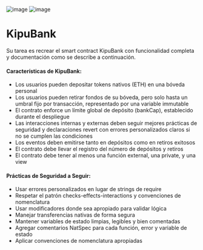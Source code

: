 ![image](https://img.shields.io/badge/Solidity-e6e6e6?style=for-the-badge&logo=solidity&logoColor=black)
![image](https://img.shields.io/badge/Ethereum-3C3C3D?style=for-the-badge&logo=Ethereum&logoColor=white)

# KipuBank

Su tarea es recrear el smart contract KipuBank con funcionalidad completa y documentación como se describe a continuación.


#### Características de KipuBank:

- Los usuarios pueden depositar tokens nativos (ETH) en una bóveda personal
- Los usuarios pueden retirar fondos de su bóveda, pero solo hasta un umbral fijo por transacción, representado por una variable immutable
- El contrato enforce un límite global de depósito (bankCap), establecido durante el despliegue
- Las interacciones internas y externas deben seguir mejores prácticas de seguridad y declaraciones revert con errores personalizados claros si no se cumplen las condiciones
- Los eventos deben emitirse tanto en depósitos como en retiros exitosos
- El contrato debe llevar el registro del número de depósitos y retiros
- El contrato debe tener al menos una función external, una private, y una view

#### Prácticas de Seguridad a Seguir:

- Usar errores personalizados en lugar de strings de require
- Respetar el patrón checks-effects-interactions y convenciones de nomenclatura
- Usar modificadores donde sea apropiado para validar lógica
- Manejar transferencias nativas de forma segura
- Mantener variables de estado limpias, legibles y bien comentadas
- Agregar comentarios NatSpec para cada función, error y variable de estado
- Aplicar convenciones de nomenclatura apropiadas
